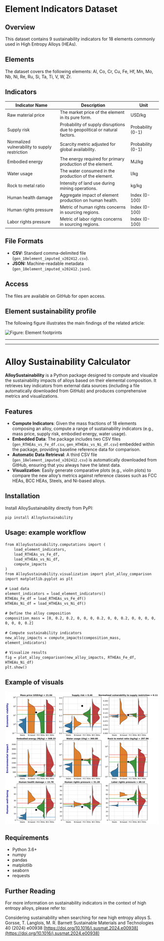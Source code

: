 
# Element Indicators Dataset

## Overview
This dataset contains 9 sustainability indicators for 18 elements commonly used in High Entropy Alloys (HEAs).

## Elements
The dataset covers the following elements:
Al, Co, Cr, Cu, Fe, Hf, Mn, Mo, Nb, Ni, Re, Ru, Si, Ta, Ti, V, W, Zr.

## Indicators
| Indicator Name         | Description                                                                 | Unit        |
|------------------------|-----------------------------------------------------------------------------|------------|
| Raw material price     | The market price of the element in its pure form.                          | USD/kg     |
| Supply risk            | Probability of supply disruptions due to geopolitical or natural factors.   | Probability (0-1) |
| Normalized vulnerability to supply restriction | Scarcity metric adjusted for global availability. | Probability (0-1)   |
| Embodied energy        | The energy required for primary production of the element.                 | MJ/kg      |
| Water usage            | The water consumed in the production of the element.                      | l/kg      |
| Rock to metal ratio    | Intensity of land use during mining operations.                            | kg/kg      |
| Human health damage    | Aggregate impact of element production on human health.                   | Index (0-100) |
| Human rights pressure  | Metric of human rights concerns in sourcing regions.                      | Index (0-100) |
| Labor rights pressure  | Metric of labor rights concerns in sourcing regions.                      | Index (0-100) |

## File Formats
- **CSV:** Standard comma-delimited file (`gen_18element_imputed_v202412.csv`).
- **JSON:** Machine-readable metadata (`gen_18element_imputed_v202412.json`).

## Access
The files are available on GitHub for open access.

## Element sustainability profile
The following figure illustrates the main findings of the related article:

![Figure: Element footprints](images/Radar_plots_Ranking_elements.png)

***
***

# Alloy Sustainability Calculator

**AlloySustainability** is a Python package designed to compute and visualize the sustainability impacts of alloys based on their elemental composition. It retrieves key indicators from external data sources (including a file automatically downloaded from GitHub) and produces comprehensive metrics and visualizations.

## Features

- **Compute Indicators**: Given the mass fractions of 18 elements composing an alloy, compute a range of sustainability indicators (e.g., mass price, supply risk, embodied energy, water usage).
- **Embedded Data**: The package includes two CSV files (`gen_RTHEAs_vs_Fe_df.csv`, `gen_HTHEAs_vs_Ni_df.csv`) embedded within the package, providing baseline reference data for comparison.
- **Automatic Data Retrieval**: A third CSV file (`gen_18element_imputed_v202412.csv`) is automatically downloaded from GitHub, ensuring that you always have the latest data.
- **Visualization**: Easily generate comparative plots (e.g., violin plots) to compare the new alloy’s metrics against reference classes such as FCC HEAs, BCC HEAs, Steels, and Ni-based alloys.

## Installation

Install AlloySustainability directly from PyPI:
```
pip install AlloySustainability
```

## Usage: example workflow
```
from AlloySustainability.computations import (
    load_element_indicators,
    load_RTHEAs_vs_Fe_df,
    load_HTHEAs_vs_Ni_df,
    compute_impacts
)
from AlloySustainability.visualization import plot_alloy_comparison
import matplotlib.pyplot as plt

# Load data
element_indicators = load_element_indicators()
RTHEAs_Fe_df = load_RTHEAs_vs_Fe_df()
HTHEAs_Ni_df = load_HTHEAs_vs_Ni_df()

# Define the alloy composition
composition_mass = [0, 0.2, 0.2, 0, 0, 0, 0.2, 0, 0, 0.2, 0, 0, 0, 0, 0, 0, 0, 0.2]

# Compute sustainability indicators
new_alloy_impacts = compute_impacts(composition_mass, element_indicators)

# Visualize results
fig = plot_alloy_comparison(new_alloy_impacts, RTHEAs_Fe_df, HTHEAs_Ni_df)
plt.show()
```

## Example of visuals
![Figure: Element footprints](images/Violon_Plots_Packaging_Python.png)

## Requirements

- Python 3.6+
- numpy
- pandas
- matplotlib
- seaborn
- requests

## Further Reading

For more information on sustainability indicators in the context of high entropy alloys, please refer to:

Considering sustainability when searching for new high entropy alloys
S. Gorsse, T. Langlois, M. R. Barnett
Sustainable Materials and Technologies 40 (2024) e00938
[https://doi.org/10.1016/j.susmat.2024.e00938](https://doi.org/10.1016/j.susmat.2024.e00938)
